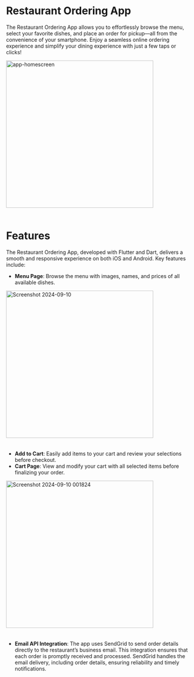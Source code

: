# Restaurant Ordering App
The Restaurant Ordering App allows you to effortlessly browse the menu, select your favorite dishes, and place an order for pickup—all from the convenience of your smartphone. Enjoy a seamless online ordering experience and simplify your dining experience with just a few taps or clicks!

<img src="https://github.com/user-attachments/assets/b2d44fd7-6743-4f2c-9f18-c00628247d7b" alt="app-homescreen" width="400" style="margin-bottom: 20px;"/>




# Features
The Restaurant Ordering App, developed with Flutter and Dart, delivers a smooth and responsive experience on both iOS and Android. Key features include:<be>

* **Menu Page**: Browse the menu with images, names, and prices of all available dishes.<be>
<img src="https://github.com/user-attachments/assets/261e478a-7d4f-40d6-a359-9885d66c6340" alt="Screenshot 2024-09-10" width="400" style="margin-bottom: 20px;"/>




* **Add to Cart**: Easily add items to your cart and review your selections before checkout.<be>
* **Cart Page**: View and modify your cart with all selected items before finalizing your order.<be>
<img src="https://github.com/user-attachments/assets/afc14184-3a9c-407a-877f-eb01155f0fee" alt="Screenshot 2024-09-10 001824" width="400" style="margin-bottom: 20px;"/>




* **Email API Integration**: The app uses SendGrid to send order details directly to the restaurant’s business email. This integration ensures that each order is promptly received and processed. SendGrid handles the email delivery, <be>including order details, ensuring reliability and timely notifications.

